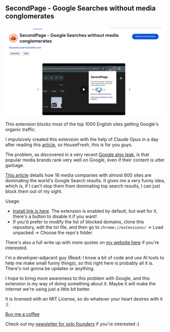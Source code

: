 ## SecondPage - Google Searches without media conglomerates

![Project Demo](./2024-06-04_07-47.png)

This extension blocks most of the top 1000 English sites getting Google's organic traffic. 

I impulsively created this extension with the help of Claude Opus in a day after reading this [article](https://housefresh.com/david-vs-digital-goliaths/), so HouseFresh, this is for you guys.

The problem, as discovered in a very recent [Google algo leak](https://sparktoro.com/blog/an-anonymous-source-shared-thousands-of-leaked-google-search-api-documents-with-me-everyone-in-seo-should-see-them/), is that popular media brands rank very well on Google, even if their content is utter garbage. 

[This article](https://detailed.com/google-control/) details how 16 media companies with almost 600 sites are dominating the world's Google Search results. It gives me a very funny idea, which is, if I can't stop them from dominating top search results, I can just block them out of my sight. 

Usage: 
- [Install link is here](https://chromewebstore.google.com/detail/secondpage-google-searche/koaojhnbfmmjnagblonbfilccbagjpgm). The extension is enabled by default, but wait for it, there's a button to disable it if you want!
- If you'd prefer to modify the list of blocked domains, clone this repository, edit the txt file, and then go to `chrome://extensions/` -> Load unpacked -> Choose the repo's folder


There's also a full write up with more quotes on [my website here](https://thesolofoundernewsletter.com/p/secondpage?utm_source=referral&utm_medium=github_secondpage) if you're interested.

I'm a developer-adjacent guy (Read: I know a bit of code and use AI tools to help me make small funny things), so this right here is probably all it is. There's not gonna be updates or anything. 

I hope to bring more awareness to this problem with Google, and this extension is my way of doing something about it. Maybe it will make the internet we're using just a little bit better.

It is licensed with an MIT License, so do whatever your heart desires with it :\).

[Buy me a coffee](https://www.buymeacoffee.com/peternguyen)

Check out my [newsletter for solo founders](https://thesolofoundernewsletter.com/?utm_source=secondpage_github) if you're interested :\) 
